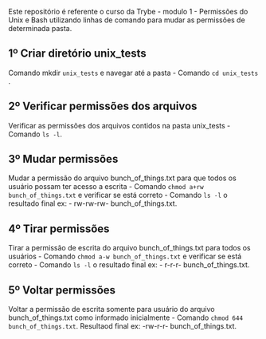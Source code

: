 Este repositório é referente o curso da Trybe - modulo 1 - Permissões do Unix e Bash utilizando linhas de comando para mudar as permissões de determinada pasta.

## 1º Criar diretório unix_tests
 Comando mkdir `unix_tests` e navegar até a pasta - Comando `cd unix_tests` .
 
 ## 2º Verificar permissões dos arquivos 
  Verificar as permissões dos arquivos contidos na pasta unix_tests - Comando `ls -l`.
  
 ## 3º Mudar permissões
  Mudar a permissão do arquivo bunch_of_things.txt para que todos os usuário possam ter acesso a escrita - Comando `chmod a+rw bunch_of_things.txt` e verificar se está correto - Comando `ls -l` o resultado final ex: - rw-rw-rw- bunch_of_things.txt.
  
 ## 4º Tirar permissões
  Tirar a permissão de escrita do arquivo bunch_of_things.txt para todos os usuários - Comando `chmod a-w bunch_of_things.txt` e verificar se está correto - Comando `ls -l` o resultado final ex: - r-r-r- bunch_of_things.txt.
  
 ## 5º Voltar permissões
  Voltar a permissão de escrita somente para usuário do arquivo bunch_of_things.txt como informado inicialmente - Comando `chmod 644 bunch_of_things.txt`. Resultaod final ex: -rw-r-r- bunch_of_things.txt.
